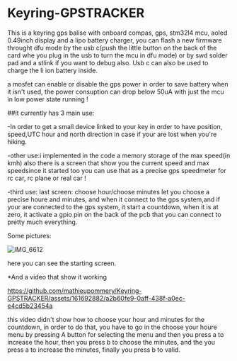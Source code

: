 # Keyring-GPSTRACKER

This is a keyring gps balise with onboard compas, gps, stm32l4 mcu, aoled 0.49inch display and a lipo battery charger,
you can flash a new firmware throught dfu mode by the usb c(push the little button on the back of the card whe you plug in the usb to turn the mcu in dfu mode) or by swd solder pad and a stlink if you want to debug also.
Usb c can also be used to charge the li ion battery inside.

a mosfet can enable or disable the gps power in order to save battery when it isn't used, the power consuption can drop below 50uA with just the mcu in low power state running !

##it currently has 3 main use: 

-In order to get a small device linked to your key in order to have position, speed,UTC hour and north direction in case if your are lost when you're hiking.


-other use:i implemented in the code a memory storage of the max speed(in kmh) also there is a screen that show you the current speed and max speedsince it started too you can use that as a precise gps speedmeter for rc car, rc plane or real car !


-third use: last screen: choose hour/choose minutes let you choose a precise houre and minutes, and when it connect to the gps system,and if your are connected to the gps system, it start a countdown, when it is at zero, it activate a gpio pin on the back of the pcb that you can connect to pretty much everything.

Some pictures:

![IMG_6612](https://github.com/mathieupommery/Keyring-GPSTRACKER/assets/161692882/6084d13b-143e-4e49-94e5-a6b4e5ec9856)

here you can see the starting screen.




*And a video that show it working

https://github.com/mathieupommery/Keyring-GPSTRACKER/assets/161692882/a2b60fe9-0aff-438f-a0ec-e4cd5b23454a

this video didn't show how to choose your hour and minutes for the countdown, in order to do that, you have to go in the choose your houre menu by pressing A button for selecting the menu and then you press a to increase the hour, then you press b to choose the minutes, and the you press a to increase the minutes, finally you press b to valid.

